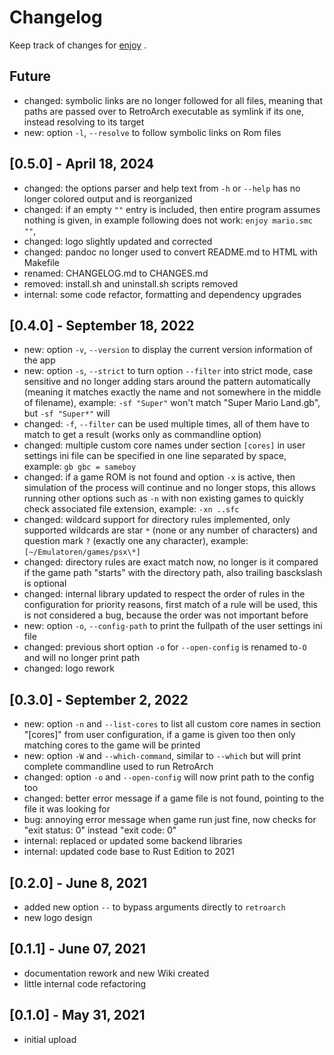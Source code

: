 # Changelog

Keep track of changes for [enjoy](https://github.com/thingsiplay/enjoy) .

## Future

- changed: symbolic links are no longer followed for all files, meaning that
  paths are passed over to RetroArch executable as symlink if its one, instead
  resolving to its target
- new: option `-l`, `--resolve` to follow symbolic links on Rom files

## [0.5.0] - April 18, 2024

- changed: the options parser and help text from `-h` or `--help` has no
  longer colored output and is reorganized
- changed: if an empty `""` entry is included, then entire program assumes
  nothing is given, in example following does not work: `enjoy mario.smc ""`,
- changed: logo slightly updated and corrected
- changed: pandoc no longer used to convert README.md to HTML with Makefile
- renamed: CHANGELOG.md to CHANGES.md
- removed: install.sh and uninstall.sh scripts removed
- internal: some code refactor, formatting and dependency upgrades

## [0.4.0] - September 18, 2022

- new: option `-v`, `--version` to display the current version information of
  the app
- new: option `-s`, `--strict` to turn option `--filter` into strict mode, case
  sensitive and no longer adding stars around the pattern automatically
  (meaning it matches exactly the name and not somewhere in the middle of
  filename), example: `-sf "Super"` won't match "Super Mario Land.gb", but
  `-sf "Super*"` will
- changed: `-f`, `--filter` can be used multiple times, all of them have to
  match to get a result (works only as commandline option)
- changed: multiple custom core names under section `[cores]` in user settings
  ini file can be specified in one line separated by space, example:
  `gb gbc = sameboy`
- changed: if a game ROM is not found and option `-x` is active, then
  simulation of the process will continue and no longer stops, this allows
  running other options such as `-n` with non existing games to quickly check
  associated file extension, example: `-xn ..sfc`
- changed: wildcard support for directory rules implemented, only supported
  wildcards are star `*` (none or any number of characters) and question mark
  `?` (exactly one any character), example: `[~/Emulatoren/games/psx\*]`
- changed: directory rules are exact match now, no longer is it compared if the
  game path "starts" with the directory path, also trailing basckslash is
  optional
- changed: internal library updated to respect the order of rules in the
  configuration for priority reasons, first match of a rule will be used, this
  is not considered a bug, because the order was not important before
- new: option `-o`, `--config-path` to print the fullpath of the user settings
  ini file
- changed: previous short option `-o` for `--open-config` is renamed to`-O` and
  will no longer print path
- changed: logo rework

## [0.3.0] - September 2, 2022

- new: option `-n` and `--list-cores` to list all custom core names in section
  "[cores]" from user configuration, if a game is given too then only matching
  cores to the game will be printed
- new: option `-W` and `--which-command`, similar to `--which` but will print
  complete commandline used to run RetroArch
- changed: option `-o` and `--open-config` will now print path to the config too
- changed: better error message if a game file is not found, pointing to the
  file it was looking for
- bug: annoying error message when game run just fine, now checks for
  "exit status: 0" instead "exit code: 0"
- internal: replaced or updated some backend libraries
- internal: updated code base to Rust Edition to 2021

## [0.2.0] - June 8, 2021

- added new option `--` to bypass arguments directly to `retroarch`
- new logo design

## [0.1.1] - June 07, 2021

- documentation rework and new Wiki created
- little internal code refactoring

## [0.1.0] - May 31, 2021

- initial upload
